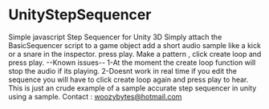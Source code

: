# UnityStepSequencer
Simple javascript Step Sequencer for Unity 3D
Simply attach the BasicSequencer script to a game object add a short audio sample like a kick or a snare in the inspector. press play.
Make a pattern , click create loop and press play.
--Known issues--
1-At the moment the create loop function will stop the audio if its playing.
2-Doesnt work in real time if you edit the sequence you will have to click create loop again and press play to hear.
This is just an crude example of a sample accurate step sequencer in unity using a sample.
Contact : woozybytes@hotmail.com

